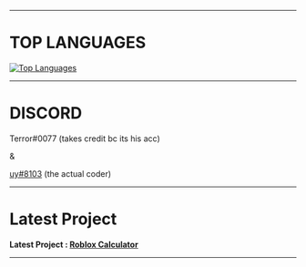 ----------
# TOP LANGUAGES
[![Top Languages](https://github-readme-stats.vercel.app/api/top-langs/?username=swattinghouses)](https://discord.gg/bQHEQshT)

----------
# DISCORD
Terror#0077 (takes credit bc its his acc)

&

[uy#8103](https://github.com/4gh9) (the actual coder)

----------
# Latest Project
**Latest Project : [Roblox Calculator](https://github.com/swattinghouses/Roblox-calculator)**

 
 ---------- 
